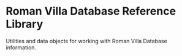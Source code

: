 # Roman Villa Database Reference Library

Utilities and data objects for working with Roman Villa Database information.